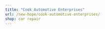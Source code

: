 ```yaml
---
title: "Cook Automotive Enterprises"
url: /new-hope/cook-automotive-enterprises/
shop: car repair
---
```

